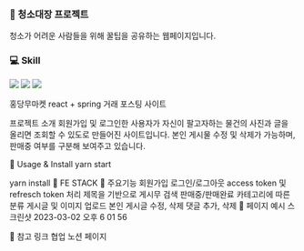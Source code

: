 <div>
<h3>🧹 청소대장 프로젝트</h3>
<p>청소가 어려운 사람들을 위해 꿀팁을 공유하는 웹페이지입니다.</p>
<h3>💻 Skill </h3>
   <img src="https://img.shields.io/badge/React-61DAFB?style=flat&logo=React&logoColor=white"/>
      <img src="https://img.shields.io/badge/React Query-FF4154?style=flat&logo=React Query&logoColor=white"/>
      <img src="https://img.shields.io/badge/CSS3-1572B6?style=flat&logo=CSS3&logoColor=white"/>
</div>

홍당무마켓
react + spring 거래 포스팅 사이트

프로젝트 소개
회원가입 및 로그인한 사용자가 자신이 팔고자하는 물건의 사진과 글을 올리면 조회할 수 있도로 만들어진 사이트입니다. 본인 게시물 수정 및 삭제가 가능하며, 판매중 여부를 구분해 보여주고 있습니다.

🚀 Usage & Install
yarn start


yarn install
👤 FE STACK
📝 주요기능
회원가입
로그인/로그아웃
access token 및 refresch token 처리
제목을 기반으로 게시무 검색
판매중/판매완료 카테고리에 따른 분류
게시글 및 이미지 업로드
본인 게시글 수정, 삭제
댓글 추가, 삭제
🥕 페이지 예시
스크린샷 2023-03-02 오후 6 01 56

🔎 참고 링크
협업 노션 페이지

